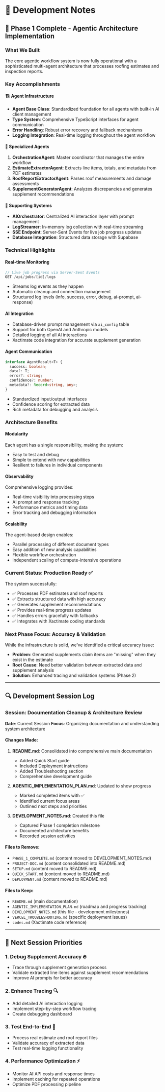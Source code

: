 # 📝 Development Notes

## 🎉 Phase 1 Complete - Agentic Architecture Implementation

### What We Built
The core agentic workflow system is now fully operational with a sophisticated multi-agent architecture that processes roofing estimates and inspection reports.

### Key Accomplishments

#### 🏗️ **Agent Infrastructure**
- **Agent Base Class**: Standardized foundation for all agents with built-in AI client management
- **Type System**: Comprehensive TypeScript interfaces for agent communication
- **Error Handling**: Robust error recovery and fallback mechanisms
- **Logging Integration**: Real-time logging throughout the agent workflow

#### 🤖 **Specialized Agents**
1. **OrchestrationAgent**: Master coordinator that manages the entire workflow
2. **EstimateExtractorAgent**: Extracts line items, totals, and metadata from PDF estimates
3. **RoofReportExtractorAgent**: Parses roof measurements and damage assessments
4. **SupplementGeneratorAgent**: Analyzes discrepancies and generates supplement recommendations

#### 🔧 **Supporting Systems**
- **AIOrchestrator**: Centralized AI interaction layer with prompt management
- **LogStreamer**: In-memory log collection with real-time streaming
- **SSE Endpoint**: Server-Sent Events for live job progress updates
- **Database Integration**: Structured data storage with Supabase

### Technical Highlights

#### **Real-time Monitoring**
```typescript
// Live job progress via Server-Sent Events
GET /api/jobs/[id]/logs
```
- Streams log events as they happen
- Automatic cleanup and connection management
- Structured log levels (info, success, error, debug, ai-prompt, ai-response)

#### **AI Integration**
- Database-driven prompt management via `ai_config` table
- Support for both OpenAI and Anthropic models
- Detailed logging of all AI interactions
- Xactimate code integration for accurate supplement generation

#### **Agent Communication**
```typescript
interface AgentResult<T> {
  success: boolean;
  data?: T;
  error?: string;
  confidence?: number;
  metadata?: Record<string, any>;
}
```
- Standardized input/output interfaces
- Confidence scoring for extracted data
- Rich metadata for debugging and analysis

### Architecture Benefits

#### **Modularity**
Each agent has a single responsibility, making the system:
- Easy to test and debug
- Simple to extend with new capabilities
- Resilient to failures in individual components

#### **Observability**
Comprehensive logging provides:
- Real-time visibility into processing steps
- AI prompt and response tracking
- Performance metrics and timing data
- Error tracking and debugging information

#### **Scalability**
The agent-based design enables:
- Parallel processing of different document types
- Easy addition of new analysis capabilities
- Flexible workflow orchestration
- Independent scaling of compute-intensive operations

### Current Status: Production Ready ✅

The system successfully:
- ✅ Processes PDF estimates and roof reports
- ✅ Extracts structured data with high accuracy
- ✅ Generates supplement recommendations
- ✅ Provides real-time progress updates
- ✅ Handles errors gracefully with fallbacks
- ✅ Integrates with Xactimate coding standards

### Next Phase Focus: Accuracy & Validation

While the infrastructure is solid, we've identified a critical accuracy issue:
- **Problem**: Generated supplements claim items are "missing" when they exist in the estimate
- **Root Cause**: Need better validation between extracted data and supplement analysis
- **Solution**: Enhanced tracing and validation systems (Phase 2)

---

## 🔍 Development Session Log

### Session: Documentation Cleanup & Architecture Review
**Date**: Current Session
**Focus**: Organizing documentation and understanding system architecture

#### Changes Made:
1. **README.md**: Consolidated into comprehensive main documentation
   - Added Quick Start guide
   - Included Deployment instructions
   - Added Troubleshooting section
   - Comprehensive development guide

2. **AGENTIC_IMPLEMENTATION_PLAN.md**: Updated to show progress
   - Marked completed items with ✅
   - Identified current focus areas
   - Outlined next steps and priorities

3. **DEVELOPMENT_NOTES.md**: Created this file
   - Captured Phase 1 completion milestone
   - Documented architecture benefits
   - Recorded session activities

#### Files to Remove:
- `PHASE_1_COMPLETE.md` (content moved to DEVELOPMENT_NOTES.md)
- `PROJECT-DOC.md` (content consolidated into README.md)
- `SETUP.md` (content moved to README.md)
- `QUICK_START.md` (content moved to README.md)
- `DEPLOYMENT.md` (content moved to README.md)

#### Files to Keep:
- `README.md` (main documentation)
- `AGENTIC_IMPLEMENTATION_PLAN.md` (roadmap and progress tracking)
- `DEVELOPMENT_NOTES.md` (this file - development milestones)
- `VERCEL_TROUBLESHOOTING.md` (specific deployment issues)
- `codes.md` (Xactimate code reference)

---

## 🎯 Next Session Priorities

### 1. Debug Supplement Accuracy 🔥
- Trace through supplement generation process
- Validate extracted line items against supplement recommendations
- Improve AI prompts for better accuracy

### 2. Enhance Tracing 🔍
- Add detailed AI interaction logging
- Implement step-by-step workflow tracing
- Create debugging dashboard

### 3. Test End-to-End 🧪
- Process real estimate and roof report files
- Validate accuracy of extracted data
- Test real-time logging functionality

### 4. Performance Optimization ⚡
- Monitor AI API costs and response times
- Implement caching for repeated operations
- Optimize PDF processing pipeline 